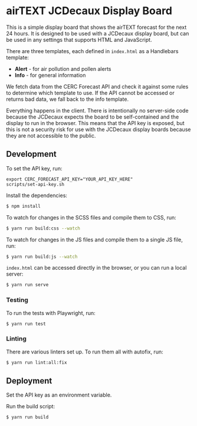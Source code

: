 # airTEXT JCDecaux Display Board

This is a simple display board that shows the airTEXT forecast for the next 24 hours. It is designed to be used with a JCDecaux display board, but can be used in any settings that supports HTML and JavaScript.

There are three templates, each defined in `index.html` as a Handlebars template:

- **Alert** - for air pollution and pollen alerts
- **Info** - for general information

We fetch data from the CERC Forecast API and check it against some rules to determine which template to use. If the API cannot be accessed or returns bad data, we fall back to the info template.

Everything happens in the client. There is intentionally no server-side code because the JCDecaux expects the board to be self-contained and the display to run in the browser. This means that the API key is exposed, but this is not a security risk for use with the JCDecaux display boards because they are not accessible to the public.

## Development

To set the API key, run:

```
export CERC_FORECAST_API_KEY="YOUR_API_KEY_HERE"
scripts/set-api-key.sh
```

Install the dependencies:

```bash
$ npm install
```

To watch for changes in the SCSS files and compile them to CSS, run:

```bash
$ yarn run build:css --watch
```

To watch for changes in the JS files and compile them to a single JS file, run:

```bash
$ yarn run build:js --watch
```

`index.html` can be accessed directly in the browser, or you can run a local server:

```bash
$ yarn run serve
```

### Testing

To run the tests with Playwright, run:

```bash
$ yarn run test
```

### Linting

There are various linters set up. To run them all with autofix, run:

```bash
$ yarn run lint:all:fix
```

## Deployment

Set the API key as an environment variable.

Run the build script:

```bash
$ yarn run build
```
